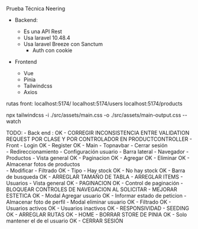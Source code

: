 Prueba Técnica Neering

* Backend: 

	- Es una API Rest
	- Usa laravel 10.48.4
	- Usa laravel Breeze con Sanctum
		- Auth con cookie
* Frontend
	- Vue
	- Pinia
	- Tailwindcss
	- Axios

rutas front:
	localhost:5174/
	localhost:5174/users
	localhost:5174/products

npx tailwindcss -i ./src/assets/main.css -o ./src/assets/main-output.css --watch

TODO:
	- Back end			: OK
		- CORREGIR INCONSISTENCIA ENTRE VALIDATION REQUEST POR CLASE Y POR CONTROLADOR EN 			PRODUCTCONTROLLER
	- Front	
		- Login			OK
		- Register		OK
	- Main
		- Topnavbar
			- Cerrar sesión			
				- Redireccionamiento
			- Configuración usuario
		- Barra lateral
			- Navegador
	- Productos
		- Vista general 				OK
		- Paginacion					OK
		- Agregar					OK
		- Eliminar					OK
			- Almacenar fotos de productos		
		- Modificar
		- Filtrado					OK
			- Tipo
				- Hay stock			OK
				- No hay stock			OK
		- Barra de busqueda				OK
		- ARREGLAR TAMAÑO DE TABLA
			- ARREGLAR ITEMS
	- Usuarios
		- Vista general					OK
			- PAGINACION				OK
				- Control de paginación
					- BLOQUEAR CONTROLES DE NAVEGACION AL SOLICITAR
					- MEJORAR ESTETICA	OK
			- Modal Agregar usuario			OK
				- Informar estado de peticion
				- Almacenar foto de perfil
			- Modal eliminar usuario		OK
			- Filtrado				OK
				- Usuarios activos		OK
				- Usuarios inactivos		OK
	- RESPONSIVIDAD
	- SEEDING						OK
	- ARREGLAR RUTAS					OK
		- HOME
	- BORRAR STORE DE PINIA					OK
		- Solo mantener el de el usuario		OK
	- CERRAR SESIÓN

